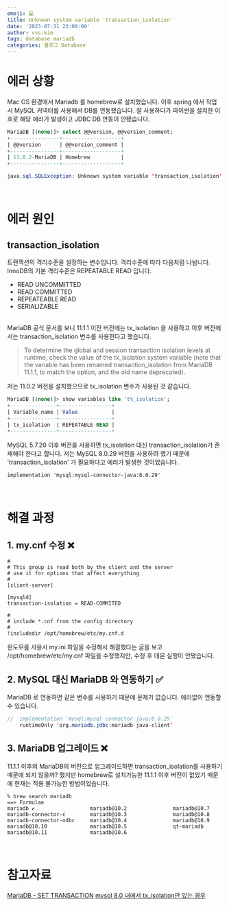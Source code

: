 ```yaml
---
emoji: 💻
title: Unknown system variable 'transaction_isolation'
date: '2023-07-31 23:00:00'
author: vvs-kim
tags: database mariadb
categories: 블로그 Database
---
```


# 에러 상황

Mac OS 환경에서 Mariadb 를 homebrew로 설치했습니다. 이후 spring 에서 작업 시 MySQL 커넥터를 사용해서 DB를 연동했습니다. 잘 사용하다가 파이썬을 설치한 이후로 해당 에러가 발생하고 JDBC DB 연동이 안됐습니다.

```sql
MariaDB [(none)]> select @@version, @@version_comment;
+----------------+-------------------+
| @@version      | @@version_comment |
+----------------+-------------------+
| 11.0.2-MariaDB | Homebrew          |
+----------------+-------------------+
```

```java
java.sql.SQLException: Unknown system variable 'transaction_isolation'
```

<br />

# 에러 원인

## transaction_isolation

트랜잭션의 격리수준을 설정하는 변수입니다. 격리수준에 따라 다음처럼 나뉩니다. InnoDB의 기본 격리수준은 REPEATABLE READ 입니다.

- READ UNCOMMITTED
- READ COMMITTED
- REPEATEABLE READ
- SERIALIZABLE

<br />
MariaDB 공식 문서를 보니 11.1.1 이전 버전에는 tx_isolation 을 사용하고 이후 버전에서는 transaction_isolation 변수를 사용한다고 했습니다.

> To determine the global and session transaction isolation levels at runtime, check the value of the tx_isolation system variable (note that the variable has been renamed transaction_isolation from MariaDB 11.1.1, to match the option, and the old name deprecated).

저는 11.0.2 버전을 설치했으므로 tx_isolation 변수가 사용된 것 같습니다.

```sql
MariaDB [(none)]> show variables like 't%_isolation';
+---------------+-----------------+
| Variable_name | Value           |
+---------------+-----------------+
| tx_isolation  | REPEATABLE-READ |
+---------------+-----------------+
```

MySQL 5.7.20 이후 버전을 사용하면 tx_isolation 대신 transaction_isolation가 존재해야 한다고 합니다. 저는 MySQL 8.0.29 버전을 사용하려 했기 때문에 'transaction_isolation' 가 필요하다고 에러가 발생한 것이었습니다.

```
implementation 'mysql:mysql-connector-java:8.0.29'
```

<br />

# 해결 과정

## 1. my.cnf 수정 ❌

```
#
# This group is read both by the client and the server
# use it for options that affect everything
#
[client-server]

[mysqld]
transaction-isolation = READ-COMMITED

#
# include *.cnf from the config directory
#
!includedir /opt/homebrew/etc/my.cnf.d
```

윈도우를 사용시 my.ini 파일을 수정해서 해결했다는 글을 보고 /opt/homebrew/etc/my.cnf 파일을 수정했지만, 수정 후 데몬 실행이 안됐습니다.

## 2. MySQL 대신 MariaDB 와 연동하기 ✅

MariaDB 로 연동하면 같은 변수를 사용하기 때문에 문제가 없습니다. 에러없이 연동할 수 있습니다.

```java
//	implementation 'mysql:mysql-connector-java:8.0.29'
	runtimeOnly 'org.mariadb.jdbc:mariadb-java-client'
```

## 3. MariaDB 업그레이드 ❌

11.1.1 이후의 MariaDB의 버전으로 업그레이드하면 transaction_isolation를 사용하기 때문에 되지 않을까? 했지만 homebrew로 설치가능한 11.1.1 이후 버전이 없었기 때문에 현재는 적용 불가능한 방법이었습니다.

```
% brew search mariadb
==> Formulae
mariadb ✔                  mariadb@10.2               mariadb@10.7
mariadb-connector-c        mariadb@10.3               mariadb@10.8
mariadb-connector-odbc     mariadb@10.4               mariadb@10.9
mariadb@10.10              mariadb@10.5               qt-mariadb
mariadb@10.11              mariadb@10.6
```

<br />

# 참고자료

[MariaDB - SET TRANSACTION](https://mariadb.com/kb/en/set-transaction/)
[mysql 8.0 내에서 tx_isolation만 있는 경우](https://trustyou.tistory.com/338)

```toc

```
